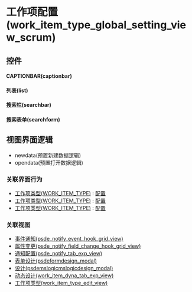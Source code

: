# 工作项配置(work_item_type_global_setting_view_scrum)  <!-- {docsify-ignore-all} -->



## 控件
#### CAPTIONBAR(captionbar)
#### 列表(list)
#### 搜索栏(searchbar)
#### 搜索表单(searchform)

## 视图界面逻辑
  * newdata(预置新建数据逻辑)
  * opendata(预置打开数据逻辑)


### 关联界面行为
  * [工作项类型(WORK_ITEM_TYPE)](module/ProjMgmt/work_item_type) : [配置](module/ProjMgmt/work_item_type#界面行为)
  * [工作项类型(WORK_ITEM_TYPE)](module/ProjMgmt/work_item_type) : [配置](module/ProjMgmt/work_item_type#界面行为)
  * [工作项类型(WORK_ITEM_TYPE)](module/ProjMgmt/work_item_type) : [配置](module/ProjMgmt/work_item_type#界面行为)

### 关联视图
  * [事件通知(psde_notify_event_hook_grid_view)](app/view/psde_notify_event_hook_grid_view)
  * [属性变更(psde_notify_field_change_hook_grid_view)](app/view/psde_notify_field_change_hook_grid_view)
  * [通知配置(psde_notify_tab_exp_view)](app/view/psde_notify_tab_exp_view)
  * [表单设计(psdeformdesign_modal)](app/view/psdeformdesign_modal)
  * [设计(psdemslogicmslogicdesign_modal)](app/view/psdemslogicmslogicdesign_modal)
  * [动态设计(work_item_dyna_tab_exp_view)](app/view/work_item_dyna_tab_exp_view)
  * [工作项类型(work_item_type_edit_view)](app/view/work_item_type_edit_view)

<script>
 const { createApp } = Vue
  createApp({
    data() {
      return {

      }
    }
  }).use(ElementPlus).mount('#app')
</script>